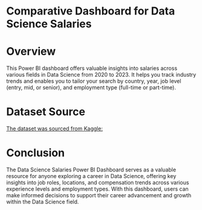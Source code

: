 # Comparative Dashboard for Data Science Salaries

# Overview
This Power BI dashboard offers valuable insights into salaries across various fields in Data Science from 2020 to 2023. It helps you track industry trends and enables you to tailor your search by country, year, job level (entry, mid, or senior), and employment type (full-time or part-time).

# Dataset Source
[The dataset was sourced from Kaggle:](https://www.kaggle.com/datasets/arnabchaki/data-science-salaries-2023)

# Conclusion
The Data Science Salaries Power BI Dashboard serves as a valuable resource for anyone exploring a career in Data Science, offering key insights into job roles, locations, and compensation trends across various experience levels and employment types. With this dashboard, users can make informed decisions to support their career advancement and growth within the Data Science field.
